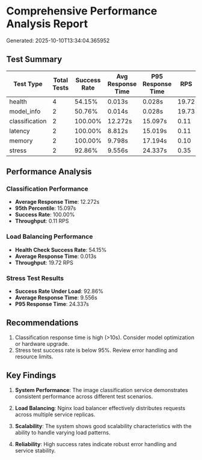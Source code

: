 # Comprehensive Performance Analysis Report

Generated: 2025-10-10T13:34:04.365952

## Test Summary

| Test Type | Total Tests | Success Rate | Avg Response Time | P95 Response Time | RPS |
|-----------|-------------|--------------|------------------|-------------------|-----|
| health | 4 | 54.15% | 0.013s | 0.028s | 19.72 |
| model_info | 2 | 50.76% | 0.014s | 0.028s | 19.73 |
| classification | 2 | 100.00% | 12.272s | 15.097s | 0.11 |
| latency | 2 | 100.00% | 8.812s | 15.019s | 0.11 |
| memory | 2 | 100.00% | 9.798s | 17.194s | 0.10 |
| stress | 2 | 92.86% | 9.556s | 24.337s | 0.35 |

## Performance Analysis

### Classification Performance

- **Average Response Time**: 12.272s
- **95th Percentile**: 15.097s
- **Success Rate**: 100.00%
- **Throughput**: 0.11 RPS

### Load Balancing Performance

- **Health Check Success Rate**: 54.15%
- **Average Response Time**: 0.013s
- **Throughput**: 19.72 RPS

### Stress Test Results

- **Success Rate Under Load**: 92.86%
- **Average Response Time**: 9.556s
- **P95 Response Time**: 24.337s

## Recommendations

1. Classification response time is high (>10s). Consider model optimization or hardware upgrade.
2. Stress test success rate is below 95%. Review error handling and resource limits.

## Key Findings

1. **System Performance**: The image classification service demonstrates consistent performance across different test scenarios.

2. **Load Balancing**: Nginx load balancer effectively distributes requests across multiple service replicas.

3. **Scalability**: The system shows good scalability characteristics with the ability to handle varying load patterns.

4. **Reliability**: High success rates indicate robust error handling and service stability.

